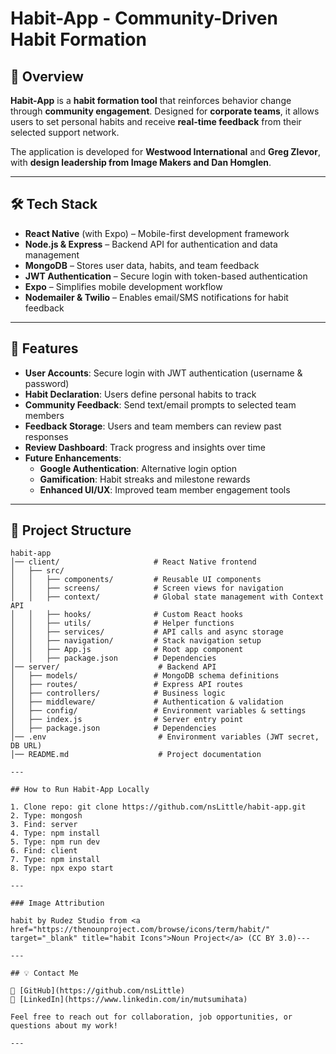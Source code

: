 # Habit-App - Community-Driven Habit Formation

## 🚀 Overview
**Habit-App** is a **habit formation tool** that reinforces behavior change through **community engagement**. Designed for **corporate teams**, it allows users to set personal habits and receive **real-time feedback** from their selected support network.

The application is developed for **Westwood International** and **Greg Zlevor**, with **design leadership from Image Makers and Dan Homglen**.

---

## 🛠 Tech Stack
- **React Native** (with Expo) – Mobile-first development framework
- **Node.js & Express** – Backend API for authentication and data management
- **MongoDB** – Stores user data, habits, and team feedback
- **JWT Authentication** – Secure login with token-based authentication
- **Expo** – Simplifies mobile development workflow
- **Nodemailer & Twilio** – Enables email/SMS notifications for habit feedback

---

## 📌 Features
- **User Accounts**: Secure login with JWT authentication (username & password)
- **Habit Declaration**: Users define personal habits to track
- **Community Feedback**: Send text/email prompts to selected team members
- **Feedback Storage**: Users and team members can review past responses
- **Review Dashboard**: Track progress and insights over time
- **Future Enhancements**:
  - **Google Authentication**: Alternative login option
  - **Gamification**: Habit streaks and milestone rewards
  - **Enhanced UI/UX**: Improved team member engagement tools

---

## 📂 Project Structure
```plaintext
habit-app
│── client/                     # React Native frontend
│   ├── src/
│   │   ├── components/         # Reusable UI components
│   │   ├── screens/            # Screen views for navigation
│   │   ├── context/            # Global state management with Context API
│   │   ├── hooks/              # Custom React hooks
│   │   ├── utils/              # Helper functions
│   │   ├── services/           # API calls and async storage
│   │   ├── navigation/         # Stack navigation setup
│   │   ├── App.js              # Root app component
│   │   ├── package.json        # Dependencies
│── server/                      # Backend API
│   ├── models/                 # MongoDB schema definitions
│   ├── routes/                 # Express API routes
│   ├── controllers/            # Business logic
│   ├── middleware/             # Authentication & validation
│   ├── config/                 # Environment variables & settings
│   ├── index.js                # Server entry point
│   ├── package.json            # Dependencies
│── .env                         # Environment variables (JWT secret, DB URL)
│── README.md                    # Project documentation

---

## How to Run Habit-App Locally

1. Clone repo: git clone https://github.com/nsLittle/habit-app.git
2. Type: mongosh
3. Find: server
4. Type: npm install
5. Type: npm run dev
6. Find: client
7. Type: npm install
8. Type: npx expo start

---

### Image Attribution

habit by Rudez Studio from <a href="https://thenounproject.com/browse/icons/term/habit/" target="_blank" title="habit Icons">Noun Project</a> (CC BY 3.0)---

---

## 💡 Contact Me

🔗 [GitHub](https://github.com/nsLittle)  
🔗 [LinkedIn](https://www.linkedin.com/in/mutsumihata)  

Feel free to reach out for collaboration, job opportunities, or questions about my work!

---